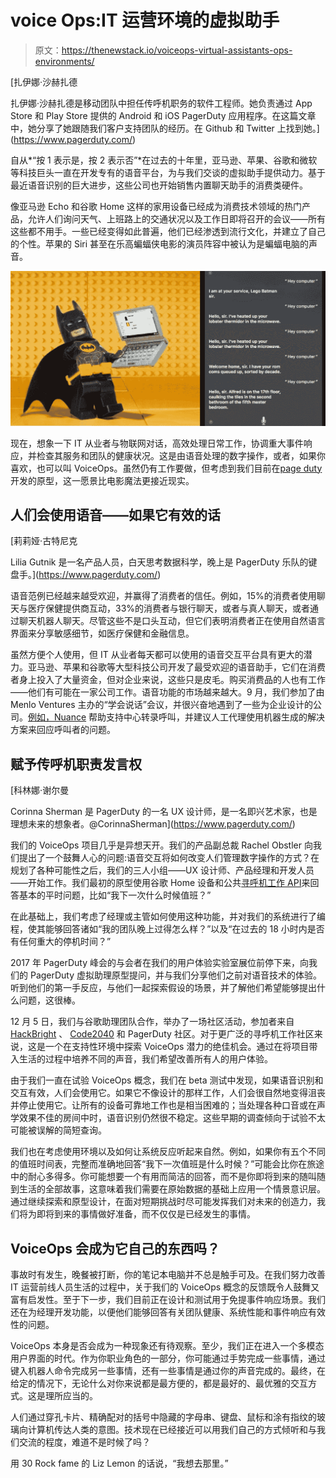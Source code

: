 # voice Ops:IT 运营环境的虚拟助手

> 原文：<https://thenewstack.io/voiceops-virtual-assistants-ops-environments/>

[](https://www.pagerduty.com/)

 [扎伊娜·沙赫扎德

扎伊娜·沙赫扎德是移动团队中担任传呼机职务的软件工程师。她负责通过 App Store 和 Play Store 提供的 Android 和 iOS PagerDuty 应用程序。在这篇文章中，她分享了她跟随我们客户支持团队的经历。在 Github 和 Twitter 上找到她。](https://www.pagerduty.com/) [](https://www.pagerduty.com/)

自从*“按 1 表示是，按 2 表示否”*在过去的十年里，亚马逊、苹果、谷歌和微软等科技巨头一直在开发专有的语音平台，为与我们交谈的虚拟助手提供动力。基于最近语音识别的巨大进步，这些公司也开始销售内置聊天助手的消费类硬件。

像亚马逊 Echo 和谷歌 Home 这样的家用设备已经成为消费技术领域的热门产品，允许人们询问天气、上班路上的交通状况以及工作日即将召开的会议——所有这些都不用手。一些已经变得如此普遍，他们已经渗透到流行文化，并建立了自己的个性。苹果的 Siri 甚至在乐高蝙蝠侠电影的演员阵容中被认为是蝙蝠电脑的声音。

[![](img/34317805d44583c63282bec27c94125b.png)](http://whatculture.com/technology/lego-batman-easter-egg-finally-makes-siri-call-you-batman)

现在，想象一下 IT 从业者与物联网对话，高效处理日常工作，协调重大事件响应，并检查其服务和团队的健康状况。这是由语音处理的数字操作，或者，如果你喜欢，也可以叫 VoiceOps。虽然仍有工作要做，但考虑到我们目前在[page duty](https://www.pagerduty.com/)开发的原型，这一愿景比电影魔法更接近现实。

## 人们会使用语音——如果它有效的话

 [莉莉娅·古特尼克

Lilia Gutnik 是一名产品人员，白天思考数据科学，晚上是 PagerDuty 乐队的键盘手。](https://www.pagerduty.com/) 

语音范例已经越来越受欢迎，并赢得了消费者的信任。例如，15%的消费者使用聊天与医疗保健提供商互动，33%的消费者与银行聊天，或者与真人聊天，或者通过聊天机器人聊天。尽管这些不是口头互动，但它们表明消费者正在使用自然语言界面来分享敏感细节，如医疗保健和金融信息。

虽然方便个人使用，但 IT 从业者每天都可以使用的语音交互平台具有更大的潜力。亚马逊、苹果和谷歌等大型科技公司开发了最受欢迎的语音助手，它们在消费者身上投入了大量资金，但对企业来说，这些只是皮毛。购买消费品的人也有工作——他们有可能在一家公司工作。语音功能的市场越来越大。9 月，我们参加了由 Menlo Ventures 主办的“学会说话”会议，并很兴奋地遇到了一些为企业设计的公司。[例如，Nuance](https://www.nuance.com/about-us.html) 帮助支持中心转录呼叫，并建议人工代理使用机器生成的解决方案来回应呼叫者的问题。

## 赋予传呼机职责发言权

 [科林娜·谢尔曼

Corinna Sherman 是 PagerDuty 的一名 UX 设计师，是一名即兴艺术家，也是理想未来的想象者。@CorinnaSherman](https://www.pagerduty.com/) 

我们的 VoiceOps 项目几乎是异想天开。我们的产品副总裁 Rachel Obstler 向我们提出了一个鼓舞人心的问题:语音交互将如何改变人们管理数字操作的方式？在规划了各种可能性之后，我们的三人小组——UX 设计师、产品经理和开发人员——开始工作。我们最初的原型使用谷歌 Home 设备和公共[寻呼机工作 API](https://v2.developer.pagerduty.com/v2/page/api-reference)来回答基本的平时问题，比如“我下一次什么时候值班？”

在此基础上，我们考虑了经理或主管如何使用这种功能，并对我们的系统进行了编程，使其能够回答诸如“我的团队晚上过得怎么样？”以及“在过去的 18 小时内是否有任何重大的停机时间？”

2017 年 PagerDuty 峰会的与会者在我们的用户体验实验室展位前停下来，向我们的 PagerDuty 虚拟助理原型提问，并与我们分享他们之前对语音技术的体验。听到他们的第一手反应，与他们一起探索假设的场景，并了解他们希望能够提出什么问题，这很棒。

12 月 5 日，我们与谷歌助理团队合作，举办了一场社区活动，参加者来自 [HackBright](https://hackbrightacademy.com/) 、 [Code2040](http://www.code2040.org/) 和 PagerDuty 社区。对于更广泛的寻呼机工作社区来说，这是一个在支持性环境中探索 VoiceOps 潜力的绝佳机会。通过在将项目带入生活的过程中培养不同的声音，我们希望改善所有人的用户体验。

由于我们一直在试验 VoiceOps 概念，我们在 beta 测试中发现，如果语音识别和交互有效，人们会使用它。如果它不像设计的那样工作，人们会很自然地变得沮丧并停止使用它。让所有的设备可靠地工作也是相当困难的；当处理各种口音或在声学效果不佳的房间中时，语音识别仍然很不稳定。这些早期的调查倾向于试验不太可能被误解的简短查询。

我们也在考虑使用环境以及如何让系统反应听起来自然。例如，如果你有五个不同的值班时间表，完整而准确地回答“我下一次值班是什么时候？”可能会比你在旅途中的耐心多得多。你可能想要一个有用而简洁的回答，而不是你即将到来的随叫随到生活的全部故事，这意味着我们需要在原始数据的基础上应用一个情景意识层。通过继续探索和原型设计，在面对短期挑战时尽可能发挥我们对未来的创造力，我们将为即将到来的事情做好准备，而不仅仅是已经发生的事情。

## VoiceOps 会成为它自己的东西吗？

事故时有发生，晚餐被打断，你的笔记本电脑并不总是触手可及。在我们努力改善 IT 运营前线人员生活的过程中，关于我们的 VoiceOps 概念的反馈既令人鼓舞又富有启发性。至于下一步，我们目前正在设计和测试用于免提事件响应场景。我们还在为经理开发功能，以便他们能够回答有关团队健康、系统性能和事件响应有效性的问题。

VoiceOps 本身是否会成为一种现象还有待观察。至少，我们正在进入一个多模态用户界面的时代。作为你职业角色的一部分，你可能通过手势完成一些事情，通过键入机器人命令完成另一些事情，还有一些事情是通过你的声音完成的。最终，在给定的情况下，无论什么对你来说都是最方便的，都是最好的、最优雅的交互方式。这是理所应当的。

人们通过穿孔卡片、精确配对的括号中隐藏的字母串、键盘、鼠标和涂有指纹的玻璃向计算机传达人类的意图。技术现在已经接近可以用我们自己的方式倾听和与我们交流的程度，难道不是时候了吗？

用 30 Rock fame 的 Liz Lemon 的话说，“我想去那里。”

<svg xmlns:xlink="http://www.w3.org/1999/xlink" viewBox="0 0 68 31" version="1.1"><title>Group</title> <desc>Created with Sketch.</desc></svg>